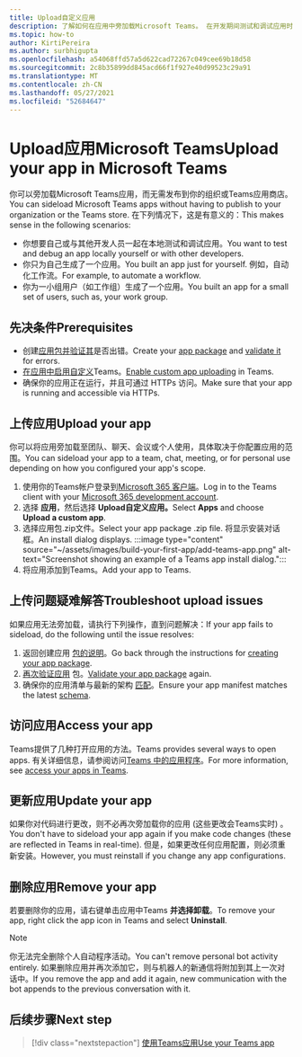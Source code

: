 ```yaml
---
title: Upload自定义应用
description: 了解如何在应用中旁加载Microsoft Teams。 在开发期间测试和调试应用时，旁加载很常见。
ms.topic: how-to
author: KirtiPereira
ms.author: surbhigupta
ms.openlocfilehash: a54068ffd57a5d622cad72267c049cee69b18d58
ms.sourcegitcommit: 2c8b35899dd845acd66f1f927e40d99523c29a91
ms.translationtype: MT
ms.contentlocale: zh-CN
ms.lasthandoff: 05/27/2021
ms.locfileid: "52684647"
---
```

# <a name="upload-your-app-in-microsoft-teams"></a><span data-ttu-id="d202d-104">Upload应用Microsoft Teams</span><span class="sxs-lookup"><span data-stu-id="d202d-104">Upload your app in Microsoft Teams</span></span>

<span data-ttu-id="d202d-105">你可以旁加载Microsoft Teams应用，而无需发布到你的组织或Teams应用商店。</span><span class="sxs-lookup"><span data-stu-id="d202d-105">You can sideload Microsoft Teams apps without having to publish to your organization or the Teams store.</span></span> <span data-ttu-id="d202d-106">在下列情况下，这是有意义的：</span><span class="sxs-lookup"><span data-stu-id="d202d-106">This makes sense in the following scenarios:</span></span>

* <span data-ttu-id="d202d-107">你想要自己或与其他开发人员一起在本地测试和调试应用。</span><span class="sxs-lookup"><span data-stu-id="d202d-107">You want to test and debug an app locally yourself or with other developers.</span></span>
* <span data-ttu-id="d202d-108">你只为自己生成了一个应用。</span><span class="sxs-lookup"><span data-stu-id="d202d-108">You built an app just for yourself.</span></span> <span data-ttu-id="d202d-109">例如，自动化工作流。</span><span class="sxs-lookup"><span data-stu-id="d202d-109">For example, to automate a workflow.</span></span>
* <span data-ttu-id="d202d-110">你为一小组用户（如工作组）生成了一个应用。</span><span class="sxs-lookup"><span data-stu-id="d202d-110">You built an app for a small set of users, such as, your work group.</span></span>

## <a name="prerequisites"></a><span data-ttu-id="d202d-111">先决条件</span><span class="sxs-lookup"><span data-stu-id="d202d-111">Prerequisites</span></span>

* <span data-ttu-id="d202d-112">创建[应用包并](~/concepts/build-and-test/apps-package.md)[验证其](https://dev.teams.microsoft.com/appvalidation.html)是否出错。</span><span class="sxs-lookup"><span data-stu-id="d202d-112">Create your [app package](~/concepts/build-and-test/apps-package.md) and [validate it](https://dev.teams.microsoft.com/appvalidation.html) for errors.</span></span>
* <span data-ttu-id="d202d-113">[在应用中启用自定义](~/concepts/build-and-test/prepare-your-o365-tenant.md#enable-custom-teams-apps-and-turn-on-custom-app-uploading)Teams。</span><span class="sxs-lookup"><span data-stu-id="d202d-113">[Enable custom app uploading](~/concepts/build-and-test/prepare-your-o365-tenant.md#enable-custom-teams-apps-and-turn-on-custom-app-uploading) in Teams.</span></span>
* <span data-ttu-id="d202d-114">确保你的应用正在运行，并且可通过 HTTPs 访问。</span><span class="sxs-lookup"><span data-stu-id="d202d-114">Make sure that your app is running and accessible via HTTPs.</span></span>

## <a name="upload-your-app"></a><span data-ttu-id="d202d-115">上传应用</span><span class="sxs-lookup"><span data-stu-id="d202d-115">Upload your app</span></span>

<span data-ttu-id="d202d-116">你可以将应用旁加载至团队、聊天、会议或个人使用，具体取决于你配置应用的范围。</span><span class="sxs-lookup"><span data-stu-id="d202d-116">You can sideload your app to a team, chat, meeting, or for personal use depending on how you configured your app's scope.</span></span>

1. <span data-ttu-id="d202d-117">使用你的Teams帐户登录到[Microsoft 365 客户端](~/build-your-first-app/build-and-run.md#prerequisites)。</span><span class="sxs-lookup"><span data-stu-id="d202d-117">Log in to the Teams client with your [Microsoft 365 development account](~/build-your-first-app/build-and-run.md#prerequisites).</span></span>
1. <span data-ttu-id="d202d-118">选择 **应用**，然后选择 **Upload自定义应用。**</span><span class="sxs-lookup"><span data-stu-id="d202d-118">Select **Apps** and choose **Upload a custom app**.</span></span>
1. <span data-ttu-id="d202d-119">选择应用包.zip文件。</span><span class="sxs-lookup"><span data-stu-id="d202d-119">Select your app package .zip file.</span></span> <span data-ttu-id="d202d-120">将显示安装对话框。</span><span class="sxs-lookup"><span data-stu-id="d202d-120">An install dialog displays.</span></span>
:::image type="content" source="~/assets/images/build-your-first-app/add-teams-app.png" alt-text="Screenshot showing an example of a Teams app install dialog.":::
1. <span data-ttu-id="d202d-122">将应用添加到Teams。</span><span class="sxs-lookup"><span data-stu-id="d202d-122">Add your app to Teams.</span></span>

## <a name="troubleshoot-upload-issues"></a><span data-ttu-id="d202d-123">上传问题疑难解答</span><span class="sxs-lookup"><span data-stu-id="d202d-123">Troubleshoot upload issues</span></span>

<span data-ttu-id="d202d-124">如果应用无法旁加载，请执行下列操作，直到问题解决：</span><span class="sxs-lookup"><span data-stu-id="d202d-124">If your app fails to sideload, do the following until the issue resolves:</span></span>

1. <span data-ttu-id="d202d-125">返回创建应用 [包的说明](../../concepts/build-and-test/apps-package.md)。</span><span class="sxs-lookup"><span data-stu-id="d202d-125">Go back through the instructions for [creating your app package](../../concepts/build-and-test/apps-package.md).</span></span>
1. <span data-ttu-id="d202d-126">[再次验证应用](https://dev.teams.microsoft.com/appvalidation.html) 包。</span><span class="sxs-lookup"><span data-stu-id="d202d-126">[Validate your app package](https://dev.teams.microsoft.com/appvalidation.html) again.</span></span>
1. <span data-ttu-id="d202d-127">确保你的应用清单与最新的架构 [匹配](../../resources/schema/manifest-schema.md)。</span><span class="sxs-lookup"><span data-stu-id="d202d-127">Ensure your app manifest matches the latest [schema](../../resources/schema/manifest-schema.md).</span></span>

## <a name="access-your-app"></a><span data-ttu-id="d202d-128">访问应用</span><span class="sxs-lookup"><span data-stu-id="d202d-128">Access your app</span></span>

<span data-ttu-id="d202d-129">Teams提供了几种打开应用的方法。</span><span class="sxs-lookup"><span data-stu-id="d202d-129">Teams provides several ways to open apps.</span></span> <span data-ttu-id="d202d-130">有关详细信息，请参阅访问[Teams 中的应用程序](https://support.microsoft.com/office/access-your-apps-in-teams-0758cb09-9e85-40e7-a974-51df7734646a)。</span><span class="sxs-lookup"><span data-stu-id="d202d-130">For more information, see [access your apps in Teams](https://support.microsoft.com/office/access-your-apps-in-teams-0758cb09-9e85-40e7-a974-51df7734646a).</span></span>

## <a name="update-your-app"></a><span data-ttu-id="d202d-131">更新应用</span><span class="sxs-lookup"><span data-stu-id="d202d-131">Update your app</span></span>

<span data-ttu-id="d202d-132">如果你对代码进行更改，则不必再次旁加载你的应用 (这些更改会Teams实时) 。</span><span class="sxs-lookup"><span data-stu-id="d202d-132">You don't have to sideload your app again if you make code changes (these are reflected in Teams in real-time).</span></span> <span data-ttu-id="d202d-133">但是，如果更改任何应用配置，则必须重新安装。</span><span class="sxs-lookup"><span data-stu-id="d202d-133">However, you must reinstall if you change any app configurations.</span></span>

## <a name="remove-your-app"></a><span data-ttu-id="d202d-134">删除应用</span><span class="sxs-lookup"><span data-stu-id="d202d-134">Remove your app</span></span>

<span data-ttu-id="d202d-135">若要删除你的应用，请右键单击应用中Teams **并选择卸载**。</span><span class="sxs-lookup"><span data-stu-id="d202d-135">To remove your app, right click the app icon in Teams and select **Uninstall**.</span></span>

> [!NOTE]
> <span data-ttu-id="d202d-136">你无法完全删除个人自动程序活动。</span><span class="sxs-lookup"><span data-stu-id="d202d-136">You can't remove personal bot activity entirely.</span></span> <span data-ttu-id="d202d-137">如果删除应用并再次添加它，则与机器人的新通信将附加到其上一次对话中。</span><span class="sxs-lookup"><span data-stu-id="d202d-137">If you remove the app and add it again, new communication with the bot appends to the previous conversation with it.</span></span>

## <a name="next-step"></a><span data-ttu-id="d202d-138">后续步骤</span><span class="sxs-lookup"><span data-stu-id="d202d-138">Next step</span></span>

> [!div class="nextstepaction"]
> [<span data-ttu-id="d202d-139">使用Teams应用</span><span class="sxs-lookup"><span data-stu-id="d202d-139">Use your Teams app</span></span>](https://support.microsoft.com/office/apps-and-services-cc1fba57-9900-4634-8306-2360a40c665b?ui=en-us&rs=en-us&ad=us)
